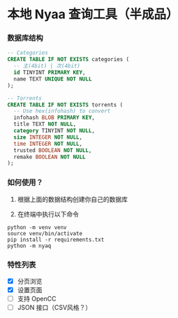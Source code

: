 本地 Nyaa 查询工具（半成品）
========================

### 数据库结构
```sql
-- Categories
CREATE TABLE IF NOT EXISTS categories (
  -- 主(4bit) | 次(4bit)
  id TINYINT PRIMARY KEY,
  name TEXT UNIQUE NOT NULL
);

-- Torrents
CREATE TABLE IF NOT EXISTS torrents (
  -- Use hex(infohash) to convert
  infohash BLOB PRIMARY KEY,
  title TEXT NOT NULL,
  category TINYINT NOT NULL,
  size INTEGER NOT NULL,
  time INTEGER NOT NULL,
  trusted BOOLEAN NOT NULL,
  remake BOOLEAN NOT NULL
);
```

### 如何使用？

1. 根据上面的数据结构创建你自己的数据库

2. 在终端中执行以下命令
```
python -m venv venv
source venv/bin/activate
pip install -r requirements.txt
python -m nyaq
```

### 特性列表

- [x] 分页浏览
- [x] 设置页面
- [ ] 支持 OpenCC
- [ ] JSON 接口（CSV风格？）
